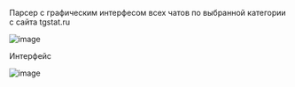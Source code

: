 Парсер c графическим интерфесом всех чатов по выбранной категории с сайта tgstat.ru

![image](https://user-images.githubusercontent.com/120203324/222221781-7b311d78-cf80-4cba-a9d5-abcc7529ecf8.png)

Интерфейс

![image](https://user-images.githubusercontent.com/120203324/222224528-90cff555-aaf4-408f-8325-6c87b3095fec.png)
